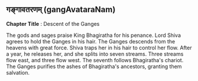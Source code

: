 ## गङ्गावतरणम् (gangAvataraNam)
**Chapter Title** : Descent of the Ganges

The gods and sages praise King Bhagiratha for his penance. Lord Shiva agrees to hold the Ganges in his hair. The Ganges descends from the heavens with great force. Shiva traps her in his hair to control her flow. After a year, he releases her, and she splits into seven streams. Three streams flow east, and three flow west. The seventh follows Bhagiratha's chariot. The Ganges purifies the ashes of Bhagiratha's ancestors, granting them salvation.